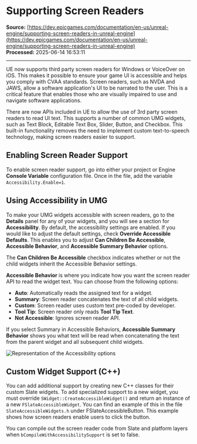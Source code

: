 # Supporting Screen Readers

**Source:** [https://dev.epicgames.com/documentation/en-us/unreal-engine/supporting-screen-readers-in-unreal-engine](https://dev.epicgames.com/documentation/en-us/unreal-engine/supporting-screen-readers-in-unreal-engine)  
**Processed:** 2025-06-14 16:53:11

---

UE now supports third party screen readers for Windows or VoiceOver on iOS. This makes it possible to ensure your game UI is accessible and helps you comply with CVAA standards. Screen readers, such as NVDA and JAWS, allow a software application's UI to be narrated to the user. This is a critical feature that enables those who are visually impaired to use and navigate software applications.

There are now APIs included in UE to allow the use of 3rd party screen readers to read UI text. This supports a number of common UMG widgets, such as Text Block, Editable Text Box, Slider, Button, and Checkbox. This built-in functionality removes the need to implement custom text-to-speech technology, making screen readers easier to support.

## Enabling Screen Reader Support

To enable screen reader support, go into either your project or Engine **Console Variable** configuration file. Once in the file, add the variable `Accessibility.Enable=1`.

## Using Accessibility in UMG

To make your UMG widgets accessible with screen readers, go to the **Details** panel for any of your widgets, and you will see a section for **Accessibility**. By default, the accessibility settings are enabled. If you would like to adjust the default settings, check **Override Accessible Defaults**. This enables you to adjust **Can Children Be Accessible**, **Accessible Behavior**, and **Accessible Summary Behavior** options.

The **Can Children Be Accessible** checkbox indicates whether or not the child widgets inherit the Accessible Behavior settings.

**Accessible Behavior** is where you indicate how you want the screen reader API to read the widget text. You can choose from the following options:

-   **Auto**: Automatically reads the assigned text for a widget.
-   **Summary**: Screen reader concatenates the text of all child widgets.
-   **Custom**: Screen reader uses custom text pre-coded by developer.
-   **Tool Tip**: Screen reader only reads **Tool Tip Text**.
-   **Not Accessible**: Ignores screen reader API.

If you select Summary in Accessible Behaviors, **Accessible Summary Behavior** shows you what text will be read when concatenating the text from the parent widget and all subsequent child widgets.

![Representation of the Accessibility options](https://d1iv7db44yhgxn.cloudfront.net/documentation/images/3b6740de-3bff-42b4-9638-ffa521645cba/ue5_1-accessibility-options.png)

## Custom Widget Support (C++)

You can add additional support by creating new C++ classes for their custom Slate widgets. To add specialized support to a new widget, you must override `SWidget::CreateAccessibleWidget()` and return an instance of a new `FSlateAccessibleWidget`. You can find an example of this in the file `SlateAccessibleWidgets.h` under FSlateAccessibleButton. This example shows how screen readers enable users to click the button.

You can compile out the screen reader code from Slate and platform layers when `bCompileWithAccessibilitySupport` is set to false.
